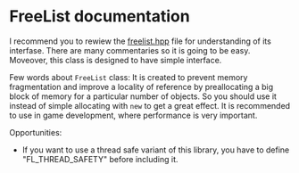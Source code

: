 # FreeList documentation

I recommend you to rewiew the [freelist.hpp](include/freelist.hpp) file for understanding of its interfase. There are many commentaries so it is
going to be easy. Moveover, this class is designed to have simple interface.

Few words about `FreeList` class:
It is created to prevent memory fragmentation and improve a locality of reference by preallocating a big block of memory for a particular number
of objects. So you should use it instead of simple allocating with `new` to get a great effect. It is recommended to use in game development, where
performance is very important.

Opportunities:
- If you want to use a thread safe variant of this library, you have to define "FL_THREAD_SAFETY" before including it.
